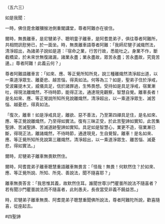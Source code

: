 （五六三）

如是我聞：

一時，佛住毘舍離獼猴池側重閣講堂，尊者阿難亦在彼住。

爾時，無畏離車，是尼犍弟子、聰明童子離車，是阿耆毘弟子，俱往尊者阿難所，共相問訊慰勞已，於一面坐。時，無畏離車語尊者阿難：「我師尼犍子滅熾然法，清淨超出，為諸弟子說如是道：『宿命之業，行苦行故，悉能吐之。身業不作，斷截橋梁，於未來世無復諸漏，諸業永盡；業永盡故，眾苦永盡；苦永盡故，究竟苦邊。』尊者阿難！此義云何？」

尊者阿難語離車言：「如來、應、等正覺所知所見，說三種離熾然清淨超出道，以一乘道淨眾生、離憂悲、越苦惱，得真如法。何等為三？如是，聖弟子住於淨戒，受波羅提木叉，威儀具足，信於諸罪過，生怖畏想。受持如是具足淨戒，宿業漸吐，得現法離熾然，不待時節，能得正法，通達現見觀察，智慧自覺。離車長者！是名如來、應、等正覺說所知所見說離熾然，清淨超出，以一乘道淨眾生、滅苦惱、越憂悲，得真如法。

「復次，離車！如是淨戒具足，離欲、惡不善法，乃至第四禪具足住，是名如來、應、等正覺說離熾然，乃至得如實法。復有三昧正受，於此苦聖諦如實知，此苦集聖諦、苦滅聖諦、苦滅道跡聖諦如實知。具足如是智慧心，業更不造，宿業漸已斷，得現正法，離諸熾然，不待時節，通達現見，生自覺智。離車！是名如來、應、等正覺所知所見說第三離熾然，清淨超出，以一乘道淨眾生、離苦惱、滅憂悲，得如實法。」

爾時，尼犍弟子離車無畏默然住。

爾時，阿耆毘弟子離車聰慧重語離車無畏言：「怪哉！無畏！何默然住？於如來、應、等正覺所說、所知、所見、善說法，聞不隨喜耶？」

離車無畏答言：「我思惟其義，故默然住耳。誰聞世尊沙門瞿曇所說法不隨喜者？若有聞沙門瞿曇說法而不隨喜者，此則愚夫，長夜當受非義不饒益苦。」

時，尼犍弟子離車無畏、阿耆毘弟子聰慧重聞佛所說法，尊者阿難陀所說，歡喜隨喜，從座起去。







#四聖諦
